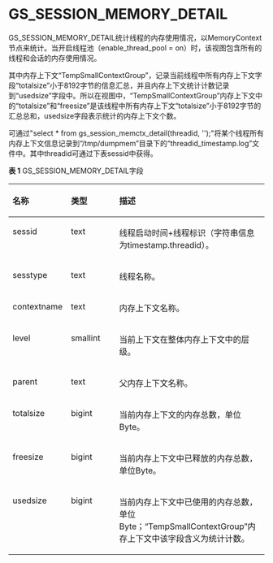 # GS\_SESSION\_MEMORY\_DETAIL<a name="ZH-CN_TOPIC_0242386035"></a>

GS\_SESSION\_MEMORY\_DETAIL统计线程的内存使用情况，以MemoryContext节点来统计。当开启线程池（enable\_thread\_pool = on）时，该视图包含所有的线程和会话的内存使用情况。

其中内存上下文“TempSmallContextGroup”，记录当前线程中所有内存上下文字段“totalsize”小于8192字节的信息汇总，并且内存上下文统计计数记录到“usedsize”字段中。所以在视图中，“TempSmallContextGroup”内存上下文中的“totalsize”和“freesize”是该线程中所有内存上下文“totalsize”小于8192字节的汇总总和，usedsize字段表示统计的内存上下文个数。

可通过"select \* from gs\_session\_memctx\_detail\(threadid, ''\);"将某个线程所有内存上下文信息记录到“/tmp/dumpmem”目录下的“threadid\_timestamp.log”文件中。其中threadid可通过下表sessid中获得。

**表 1**  GS\_SESSION\_MEMORY\_DETAIL字段

<a name="zh-cn_topic_0237122508_zh-cn_topic_0059778760_td16c4d9490d3429bb7924dc70121414a"></a>
<table><thead align="left"><tr id="zh-cn_topic_0237122508_zh-cn_topic_0059778760_rc61f4f57499841bb9a68d858b72c8c54"><th class="cellrowborder" valign="top" width="22.8%" id="mcps1.2.4.1.1"><p id="zh-cn_topic_0237122508_zh-cn_topic_0059778760_a220d97f0527149ce80b68e31b779b847"><a name="zh-cn_topic_0237122508_zh-cn_topic_0059778760_a220d97f0527149ce80b68e31b779b847"></a><a name="zh-cn_topic_0237122508_zh-cn_topic_0059778760_a220d97f0527149ce80b68e31b779b847"></a>名称</p>
</th>
<th class="cellrowborder" valign="top" width="18.86%" id="mcps1.2.4.1.2"><p id="zh-cn_topic_0237122508_zh-cn_topic_0059778760_a346303cc8f9d439197ef0f38f89488ab"><a name="zh-cn_topic_0237122508_zh-cn_topic_0059778760_a346303cc8f9d439197ef0f38f89488ab"></a><a name="zh-cn_topic_0237122508_zh-cn_topic_0059778760_a346303cc8f9d439197ef0f38f89488ab"></a>类型</p>
</th>
<th class="cellrowborder" valign="top" width="58.34%" id="mcps1.2.4.1.3"><p id="zh-cn_topic_0237122508_zh-cn_topic_0059778760_a0a84722b14484b05b1df15bf5dd61177"><a name="zh-cn_topic_0237122508_zh-cn_topic_0059778760_a0a84722b14484b05b1df15bf5dd61177"></a><a name="zh-cn_topic_0237122508_zh-cn_topic_0059778760_a0a84722b14484b05b1df15bf5dd61177"></a>描述</p>
</th>
</tr>
</thead>
<tbody><tr id="zh-cn_topic_0237122508_zh-cn_topic_0059778760_r914d559fd7df49649c793cbd9e8cf04b"><td class="cellrowborder" valign="top" width="22.8%" headers="mcps1.2.4.1.1 "><p id="zh-cn_topic_0237122508_p84771312518"><a name="zh-cn_topic_0237122508_p84771312518"></a><a name="zh-cn_topic_0237122508_p84771312518"></a>sessid</p>
</td>
<td class="cellrowborder" valign="top" width="18.86%" headers="mcps1.2.4.1.2 "><p id="zh-cn_topic_0237122508_p194701375112"><a name="zh-cn_topic_0237122508_p194701375112"></a><a name="zh-cn_topic_0237122508_p194701375112"></a>text</p>
</td>
<td class="cellrowborder" valign="top" width="58.34%" headers="mcps1.2.4.1.3 "><p id="zh-cn_topic_0237122508_p44751317515"><a name="zh-cn_topic_0237122508_p44751317515"></a><a name="zh-cn_topic_0237122508_p44751317515"></a>线程启动时间+线程标识（字符串信息为timestamp.threadid）。</p>
</td>
</tr>
<tr id="zh-cn_topic_0237122508_zh-cn_topic_0059778760_rdee21293e92d4399b0afa410cb2fe613"><td class="cellrowborder" valign="top" width="22.8%" headers="mcps1.2.4.1.1 "><p id="zh-cn_topic_0237122508_p1847141395111"><a name="zh-cn_topic_0237122508_p1847141395111"></a><a name="zh-cn_topic_0237122508_p1847141395111"></a>sesstype</p>
</td>
<td class="cellrowborder" valign="top" width="18.86%" headers="mcps1.2.4.1.2 "><p id="zh-cn_topic_0237122508_p184711385114"><a name="zh-cn_topic_0237122508_p184711385114"></a><a name="zh-cn_topic_0237122508_p184711385114"></a>text</p>
</td>
<td class="cellrowborder" valign="top" width="58.34%" headers="mcps1.2.4.1.3 "><p id="zh-cn_topic_0237122508_p74811315119"><a name="zh-cn_topic_0237122508_p74811315119"></a><a name="zh-cn_topic_0237122508_p74811315119"></a>线程名称。</p>
</td>
</tr>
<tr id="zh-cn_topic_0237122508_zh-cn_topic_0059778760_rc637dd0eab0f4790a4b045b6f8978a1c"><td class="cellrowborder" valign="top" width="22.8%" headers="mcps1.2.4.1.1 "><p id="zh-cn_topic_0237122508_p1248113125118"><a name="zh-cn_topic_0237122508_p1248113125118"></a><a name="zh-cn_topic_0237122508_p1248113125118"></a>contextname</p>
</td>
<td class="cellrowborder" valign="top" width="18.86%" headers="mcps1.2.4.1.2 "><p id="zh-cn_topic_0237122508_p54819131513"><a name="zh-cn_topic_0237122508_p54819131513"></a><a name="zh-cn_topic_0237122508_p54819131513"></a>text</p>
</td>
<td class="cellrowborder" valign="top" width="58.34%" headers="mcps1.2.4.1.3 "><p id="zh-cn_topic_0237122508_p348171318516"><a name="zh-cn_topic_0237122508_p348171318516"></a><a name="zh-cn_topic_0237122508_p348171318516"></a>内存上下文名称。</p>
</td>
</tr>
<tr id="zh-cn_topic_0237122508_zh-cn_topic_0059778760_r4f0632f87a264574a0576d6439b066e3"><td class="cellrowborder" valign="top" width="22.8%" headers="mcps1.2.4.1.1 "><p id="zh-cn_topic_0237122508_p9481813145116"><a name="zh-cn_topic_0237122508_p9481813145116"></a><a name="zh-cn_topic_0237122508_p9481813145116"></a>level</p>
</td>
<td class="cellrowborder" valign="top" width="18.86%" headers="mcps1.2.4.1.2 "><p id="zh-cn_topic_0237122508_p648101325112"><a name="zh-cn_topic_0237122508_p648101325112"></a><a name="zh-cn_topic_0237122508_p648101325112"></a>smallint</p>
</td>
<td class="cellrowborder" valign="top" width="58.34%" headers="mcps1.2.4.1.3 "><p id="zh-cn_topic_0237122508_p194912139513"><a name="zh-cn_topic_0237122508_p194912139513"></a><a name="zh-cn_topic_0237122508_p194912139513"></a>当前上下文在整体内存上下文中的层级。</p>
</td>
</tr>
<tr id="zh-cn_topic_0237122508_zh-cn_topic_0059778760_rac270e0e2b944107b6ff3b9692410a02"><td class="cellrowborder" valign="top" width="22.8%" headers="mcps1.2.4.1.1 "><p id="zh-cn_topic_0237122508_p949113125119"><a name="zh-cn_topic_0237122508_p949113125119"></a><a name="zh-cn_topic_0237122508_p949113125119"></a>parent</p>
</td>
<td class="cellrowborder" valign="top" width="18.86%" headers="mcps1.2.4.1.2 "><p id="zh-cn_topic_0237122508_p94931365116"><a name="zh-cn_topic_0237122508_p94931365116"></a><a name="zh-cn_topic_0237122508_p94931365116"></a>text</p>
</td>
<td class="cellrowborder" valign="top" width="58.34%" headers="mcps1.2.4.1.3 "><p id="zh-cn_topic_0237122508_p144951395114"><a name="zh-cn_topic_0237122508_p144951395114"></a><a name="zh-cn_topic_0237122508_p144951395114"></a>父内存上下文名称。</p>
</td>
</tr>
<tr id="zh-cn_topic_0237122508_zh-cn_topic_0059778760_r096ceb75d6da44f98c1c147169ffd8da"><td class="cellrowborder" valign="top" width="22.8%" headers="mcps1.2.4.1.1 "><p id="zh-cn_topic_0237122508_p549171315113"><a name="zh-cn_topic_0237122508_p549171315113"></a><a name="zh-cn_topic_0237122508_p549171315113"></a>totalsize</p>
</td>
<td class="cellrowborder" valign="top" width="18.86%" headers="mcps1.2.4.1.2 "><p id="zh-cn_topic_0237122508_p64911317519"><a name="zh-cn_topic_0237122508_p64911317519"></a><a name="zh-cn_topic_0237122508_p64911317519"></a>bigint</p>
</td>
<td class="cellrowborder" valign="top" width="58.34%" headers="mcps1.2.4.1.3 "><p id="zh-cn_topic_0237122508_p14501013135114"><a name="zh-cn_topic_0237122508_p14501013135114"></a><a name="zh-cn_topic_0237122508_p14501013135114"></a>当前内存上下文的内存总数，单位Byte。</p>
</td>
</tr>
<tr id="zh-cn_topic_0237122508_zh-cn_topic_0059778760_r69986e8b1c794167afd0d4231a8624a7"><td class="cellrowborder" valign="top" width="22.8%" headers="mcps1.2.4.1.1 "><p id="zh-cn_topic_0237122508_p3509139519"><a name="zh-cn_topic_0237122508_p3509139519"></a><a name="zh-cn_topic_0237122508_p3509139519"></a>freesize</p>
</td>
<td class="cellrowborder" valign="top" width="18.86%" headers="mcps1.2.4.1.2 "><p id="zh-cn_topic_0237122508_p8501913115118"><a name="zh-cn_topic_0237122508_p8501913115118"></a><a name="zh-cn_topic_0237122508_p8501913115118"></a>bigint</p>
</td>
<td class="cellrowborder" valign="top" width="58.34%" headers="mcps1.2.4.1.3 "><p id="zh-cn_topic_0237122508_p2050131355118"><a name="zh-cn_topic_0237122508_p2050131355118"></a><a name="zh-cn_topic_0237122508_p2050131355118"></a>当前内存上下文中已释放的内存总数，单位Byte。</p>
</td>
</tr>
<tr id="zh-cn_topic_0237122508_zh-cn_topic_0059778760_rd71ceda6ede4450ab167628eea017721"><td class="cellrowborder" valign="top" width="22.8%" headers="mcps1.2.4.1.1 "><p id="zh-cn_topic_0237122508_p1450121317516"><a name="zh-cn_topic_0237122508_p1450121317516"></a><a name="zh-cn_topic_0237122508_p1450121317516"></a>usedsize</p>
</td>
<td class="cellrowborder" valign="top" width="18.86%" headers="mcps1.2.4.1.2 "><p id="zh-cn_topic_0237122508_p15501513165117"><a name="zh-cn_topic_0237122508_p15501513165117"></a><a name="zh-cn_topic_0237122508_p15501513165117"></a>bigint</p>
</td>
<td class="cellrowborder" valign="top" width="58.34%" headers="mcps1.2.4.1.3 "><p id="zh-cn_topic_0237122508_p251813135118"><a name="zh-cn_topic_0237122508_p251813135118"></a><a name="zh-cn_topic_0237122508_p251813135118"></a>当前内存上下文中已使用的内存总数，单位Byte；“TempSmallContextGroup”内存上下文中该字段含义为统计计数。</p>
</td>
</tr>
</tbody>
</table>

